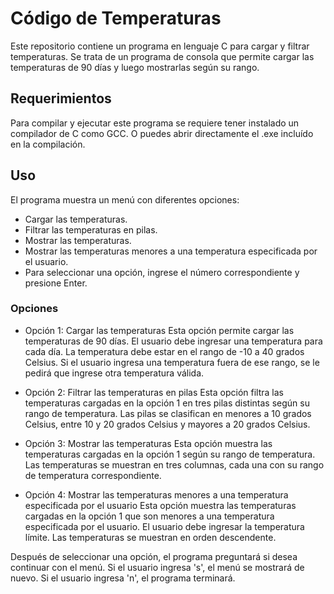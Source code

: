 # Código de Temperaturas
Este repositorio contiene un programa en lenguaje C para cargar y filtrar temperaturas. Se trata de un programa de consola que permite cargar las temperaturas de 90 días y luego mostrarlas según su rango.

## Requerimientos
Para compilar y ejecutar este programa se requiere tener instalado un compilador de C como GCC. O puedes abrir directamente el .exe incluído en la compilación.

## Uso
El programa muestra un menú con diferentes opciones:

- Cargar las temperaturas.
- Filtrar las temperaturas en pilas.
- Mostrar las temperaturas.
- Mostrar las temperaturas menores a una temperatura especificada por el usuario.
- Para seleccionar una opción, ingrese el número correspondiente y presione Enter.

### Opciones
- Opción 1: Cargar las temperaturas
Esta opción permite cargar las temperaturas de 90 días. El usuario debe ingresar una temperatura para cada día. La temperatura debe estar en el rango de -10 a 40 grados Celsius. Si el usuario ingresa una temperatura fuera de ese rango, se le pedirá que ingrese otra temperatura válida.

- Opción 2: Filtrar las temperaturas en pilas
Esta opción filtra las temperaturas cargadas en la opción 1 en tres pilas distintas según su rango de temperatura. Las pilas se clasifican en menores a 10 grados Celsius, entre 10 y 20 grados Celsius y mayores a 20 grados Celsius.

- Opción 3: Mostrar las temperaturas
Esta opción muestra las temperaturas cargadas en la opción 1 según su rango de temperatura. Las temperaturas se muestran en tres columnas, cada una con su rango de temperatura correspondiente.

- Opción 4: Mostrar las temperaturas menores a una temperatura especificada por el usuario
Esta opción muestra las temperaturas cargadas en la opción 1 que son menores a una temperatura especificada por el usuario. El usuario debe ingresar la temperatura límite. Las temperaturas se muestran en orden descendente.

Después de seleccionar una opción, el programa preguntará si desea continuar con el menú. Si el usuario ingresa 's', el menú se mostrará de nuevo. Si el usuario ingresa 'n', el programa terminará.

